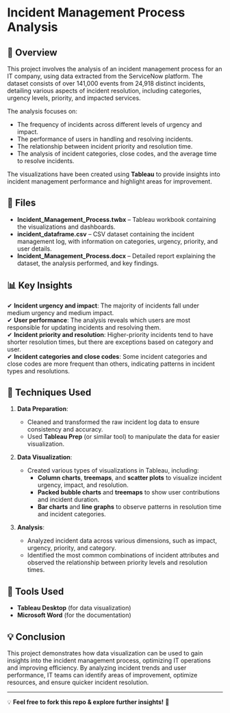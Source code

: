 # Incident Management Process Analysis

## 🚀 Overview
This project involves the analysis of an incident management process for an IT company, using data extracted from the ServiceNow platform. The dataset consists of over 141,000 events from 24,918 distinct incidents, detailing various aspects of incident resolution, including categories, urgency levels, priority, and impacted services.

The analysis focuses on:
- The frequency of incidents across different levels of urgency and impact.
- The performance of users in handling and resolving incidents.
- The relationship between incident priority and resolution time.
- The analysis of incident categories, close codes, and the average time to resolve incidents.

The visualizations have been created using **Tableau** to provide insights into incident management performance and highlight areas for improvement.

## 📂 Files
- **Incident_Management_Process.twbx** – Tableau workbook containing the visualizations and dashboards.
- **incident_dataframe.csv** – CSV dataset containing the incident management log, with information on categories, urgency, priority, and user details.
- **Incident_Management_Process.docx** – Detailed report explaining the dataset, the analysis performed, and key findings.

## 📊 Key Insights
✔ **Incident urgency and impact**: The majority of incidents fall under medium urgency and medium impact.  
✔ **User performance**: The analysis reveals which users are most responsible for updating incidents and resolving them.  
✔ **Incident priority and resolution**: Higher-priority incidents tend to have shorter resolution times, but there are exceptions based on category and user.  
✔ **Incident categories and close codes**: Some incident categories and close codes are more frequent than others, indicating patterns in incident types and resolutions.

## 🔧 Techniques Used
1. **Data Preparation**:
   - Cleaned and transformed the raw incident log data to ensure consistency and accuracy.
   - Used **Tableau Prep** (or similar tool) to manipulate the data for easier visualization.

2. **Data Visualization**:
   - Created various types of visualizations in Tableau, including:
     - **Column charts**, **treemaps**, and **scatter plots** to visualize incident urgency, impact, and resolution.
     - **Packed bubble charts** and **treemaps** to show user contributions and incident duration.
     - **Bar charts** and **line graphs** to observe patterns in resolution time and incident categories.

3. **Analysis**:
   - Analyzed incident data across various dimensions, such as impact, urgency, priority, and category.
   - Identified the most common combinations of incident attributes and observed the relationship between priority levels and resolution times.


## 📌 Tools Used
- **Tableau Desktop** (for data visualization)
- **Microsoft Word** (for the documentation)

## 💡 Conclusion
This project demonstrates how data visualization can be used to gain insights into the incident management process, optimizing IT operations and improving efficiency. By analyzing incident trends and user performance, IT teams can identify areas of improvement, optimize resources, and ensure quicker incident resolution.

---

💡 **Feel free to fork this repo & explore further insights!** 🚀
